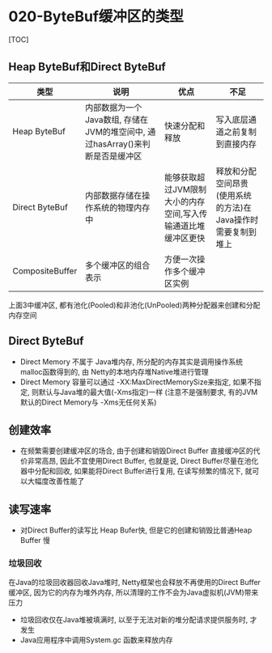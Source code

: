 # 020-ByteBuf缓冲区的类型

[TOC]

## Heap ByteBuf和Direct ByteBuf

| 类型            | 说明                                                         | 优点                                                         | 不足                                                         |
| --------------- | ------------------------------------------------------------ | ------------------------------------------------------------ | ------------------------------------------------------------ |
| Heap ByteBuf    | 内部数据为一个Java数组, 存储在JVM的堆空间中, 通过hasArray()来判断是否是缓冲区 | 快速分配和释放                                               | 写入底层通道之前复制到直接内存                               |
| Direct ByteBuf  | 内部数据存储在操作系统的物理内存中                           | 能够获取超过JVM限制大小的内存空间,写入传输通道比堆缓冲区更快 | 释放和分配空间昂贵(使用系统的方法)在Java操作时需要复制到堆上 |
| CompositeBuffer | 多个缓冲区的组合表示                                         | 方便一次操作多个缓冲区实例                                   |                                                              |

上面3中缓冲区, 都有池化(Pooled)和非池化(UnPooled)两种分配器来创建和分配内存空间

## Direct ByteBuf

- Direct Memory 不属于 Java堆内存, 所分配的内存其实是调用操作系统malloc函数得到的, 由 Netty的本地内存堆Native堆进行管理
- Direct Memory 容量可以通过 -XX:MaxDirectMemorySize来指定, 如果不指定, 则默认与Java堆的最大值(-Xms指定)一样 (注意不是强制要求, 有的JVM默认的Direct Memory与 -Xms无任何关系)

## 创建效率

- 在频繁需要创建缓冲区的场合, 由于创建和销毁Direct Buffer 直接缓冲区的代价非常高昂, 因此不宜使用Direct Buffer, 也就是说, Direct Buffer尽量在池化器中分配和回收, 如果能将Direct Buffer进行复用, 在读写频繁的情况下, 就可以大幅度改善性能了

## 读写速率

- 对Direct Buffer的读写比 Heap Bufer快, 但是它的创建和销毁比普通Heap Buffer 慢

### 垃圾回收

在Java的垃圾回收器回收Java堆时, Netty框架也会释放不再使用的Direct Buffer缓冲区, 因为它的内存为堆外内存, 所以清理的工作不会为Java虚拟机(JVM)带来压力

- 垃圾回收仅在Java堆被填满时, 以至于无法对新的堆分配请求提供服务时, 才发生
- Java应用程序中调用System.gc 函数来释放内存
